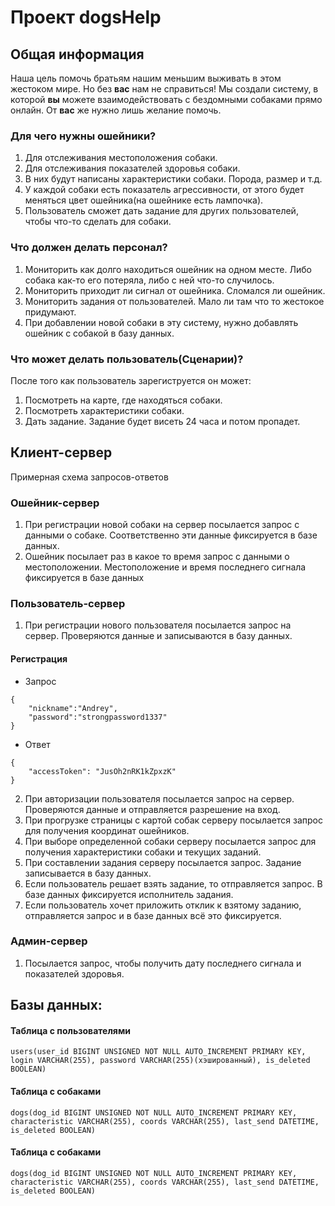 # Проект dogsHelp

## Общая информация

Наша цель помочь братьям нашим меньшим выживать в этом жестоком мире. Но без **вас** нам не справиться!
Мы создали систему, в которой **вы** можете взаимодействовать с бездомными собаками прямо онлайн. От **вас** же нужно лишь желание помочь.

### Для чего нужны ошейники?
1) Для отслеживания местоположения собаки.
2) Для отслеживания показателей здоровья собаки.
3) В них будут написаны характеристики собаки. Порода, размер и т.д.
4) У каждой собаки есть показатель агрессивности, от этого будет меняться цвет ошейника(на ошейнике есть лампочка).
5) Пользователь сможет дать задание для других пользователей, чтобы что-то сделать для собаки.

### Что должен делать персонал?
1) Мониторить как долго находиться ошейник на одном месте. Либо собака как-то его потеряла, либо с ней что-то случилось.
2) Мониторить приходит ли сигнал от ошейника. Сломался ли ошейник.
3) Мониторить задания от пользователей. Мало ли там что то жестокое придумают.
4) При добавлении новой собаки в эту систему, нужно добавлять ошейник с собакой в базу данных.


### Что может делать пользователь(Сценарии)?
После того как пользователь зарегиструется он может:
1) Посмотреть на карте, где находяться собаки.
2) Посмотреть характеристики собаки.
3) Дать задание. Задание будет висеть 24 часа и потом пропадет.


## Клиент-сервер
Примерная схема запросов-ответов

### Ошейник-сервер
1) При регистрации новой собаки на сервер посылается запрос с данными о собаке. Соответственно эти данные фиксируется в базе данных.
2) Ошейник посылает раз в какое то время запрос с данными о местоположении. Местоположение и время последнего сигнала фиксируется в базе данных

### Пользователь-сервер
1) При регистрации нового пользователя посылается запрос на сервер. Проверяются данные и записываются в базу данных.
#### Регистрация
* Запрос
```
{
    "nickname":"Andrey",
    "password":"strongpassword1337"
}
```
* Ответ
```
{
    "accessToken": "JusOh2nRK1kZpxzK"
}
```


2) При авторизации пользователя посылается запрос на сервер. Проверяются данные и отправляется разрешение на вход.
3) При прогрузке страницы с картой собак серверу посылается запрос для получения координат ошейников.
4) При выборе определенной собаки серверу посылается запрос для получения характеристики собаки и текущих заданий.
5) При составлении задания серверу посылается запрос. Задание записывается в базу данных.
6) Если пользователь решает взять задание, то отправляется запрос. В базе данных фиксируется исполнитель задания.
7) Если пользователь хочет приложить отклик к взятому заданию, отправляется запрос и в базе данных всё это фиксируется.

### Админ-сервер
1) Посылается запрос, чтобы получить дату последнего сигнала и показателей здоровья.

## Базы данных:
#### Таблица с пользователями
`users(user_id BIGINT UNSIGNED NOT NULL AUTO_INCREMENT PRIMARY KEY, login VARCHAR(255), password VARCHAR(255)(хэшированный), is_deleted BOOLEAN)`

#### Таблица с собаками
`dogs(dog_id BIGINT UNSIGNED NOT NULL AUTO_INCREMENT PRIMARY KEY, characteristic VARCHAR(255), coords VARCHAR(255), last_send DATETIME, is_deleted BOOLEAN)`

#### Таблица с собаками
`dogs(dog_id BIGINT UNSIGNED NOT NULL AUTO_INCREMENT PRIMARY KEY, characteristic VARCHAR(255), coords VARCHAR(255), last_send DATETIME, is_deleted BOOLEAN)`









